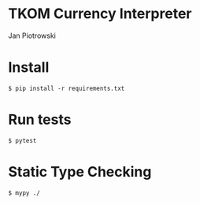 # TKOM Currency Interpreter
Jan Piotrowski

# Install
`$ pip install -r requirements.txt`

# Run tests
`$ pytest`

# Static Type Checking
`$ mypy ./`